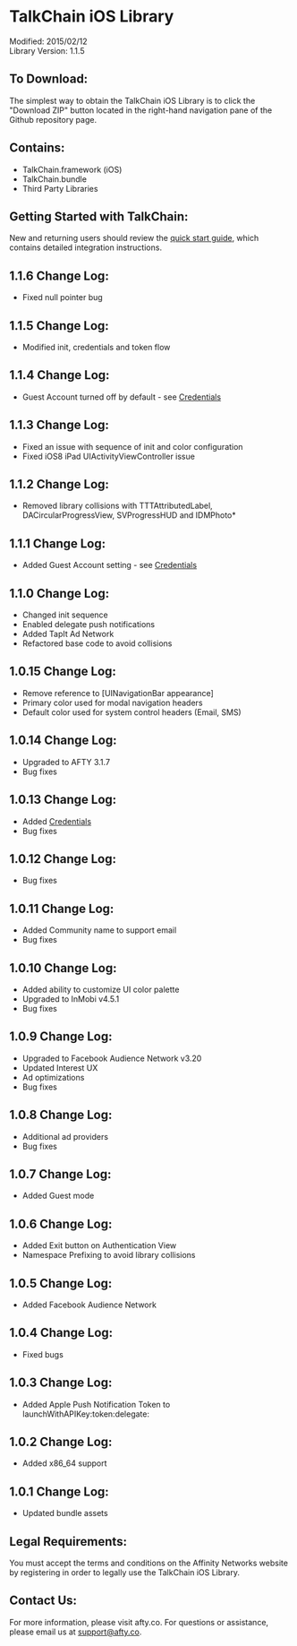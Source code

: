 TalkChain iOS Library
==================================
Modified: 2015/02/12  
Library Version: 1.1.5 

To Download:
----------------------------------
The simplest way to obtain the TalkChain iOS Library is to click the "Download ZIP" button located in the right-hand navigation pane of the Github repository page.

Contains:
----------------------------------
* TalkChain.framework (iOS)
* TalkChain.bundle
* Third Party Libraries

Getting Started with TalkChain:
----------------------------------
New and returning users should review the [quick start guide](https://github.com/afty/TalkChain-iOS/wiki), which contains detailed integration instructions.

1.1.6 Change Log:
----------------------------------
* Fixed null pointer bug

1.1.5 Change Log:
----------------------------------
* Modified init, credentials and token flow

1.1.4 Change Log:
----------------------------------
* Guest Account turned off by default - see [Credentials](https://github.com/afty/TalkChain-iOS/wiki/Credentials)

1.1.3 Change Log:
----------------------------------
* Fixed an issue with sequence of init and color configuration
* Fixed iOS8 iPad UIActivityViewController issue

1.1.2 Change Log:
----------------------------------
* Removed library collisions with TTTAttributedLabel, DACircularProgressView, SVProgressHUD and IDMPhoto*

1.1.1 Change Log:
----------------------------------
* Added Guest Account setting - see [Credentials](https://github.com/afty/TalkChain-iOS/wiki/Credentials)

1.1.0 Change Log:
----------------------------------
* Changed init sequence
* Enabled delegate push notifications
* Added TapIt Ad Network
* Refactored base code to avoid collisions

1.0.15 Change Log:
----------------------------------
* Remove reference to [UINavigationBar appearance]
* Primary color used for modal navigation headers
* Default color used for system control headers (Email, SMS) 

1.0.14 Change Log:
----------------------------------
* Upgraded to AFTY 3.1.7
* Bug fixes

1.0.13 Change Log:
----------------------------------
* Added [Credentials](https://github.com/afty/TalkChain-iOS/wiki/Credentials)
* Bug fixes

1.0.12 Change Log:
----------------------------------
* Bug fixes

1.0.11 Change Log:
----------------------------------
* Added Community name to support email
* Bug fixes

1.0.10 Change Log:
----------------------------------
* Added ability to customize UI color palette
* Upgraded to InMobi v4.5.1
* Bug fixes

1.0.9 Change Log:
----------------------------------
* Upgraded to Facebook Audience Network v3.20
* Updated Interest UX
* Ad optimizations
* Bug fixes

1.0.8 Change Log:
----------------------------------
* Additional ad providers
* Bug fixes

1.0.7 Change Log:
----------------------------------
* Added Guest mode

1.0.6 Change Log:
----------------------------------
* Added Exit button on Authentication View
* Namespace Prefixing to avoid library collisions

1.0.5 Change Log:
----------------------------------
* Added Facebook Audience Network

1.0.4 Change Log:
----------------------------------
* Fixed bugs

1.0.3 Change Log:
----------------------------------
* Added Apple Push Notification Token to launchWithAPIKey:token:delegate:

1.0.2 Change Log:
----------------------------------
* Added x86_64 support

1.0.1 Change Log:
----------------------------------
* Updated bundle assets

Legal Requirements:
----------------------------------
You must accept the terms and conditions on the Affinity Networks website by registering in order to legally use the TalkChain iOS Library.

Contact Us:
----------------------------------
For more information, please visit afty.co. For questions or assistance, please email us at support@afty.co.

